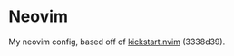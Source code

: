 # Neovim

My neovim config, based off of [kickstart.nvim](https://github.com/nvim-lua/kickstart.nvim) (3338d39).
